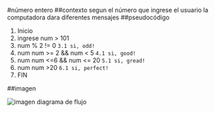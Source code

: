 #número entero
##contexto 
segun el número que ingrese el usuario la computadora dara diferentes mensajes
##pseudocódigo
1. Inicio
2. ingrese num > 101
3. num % 2 != 0
`3.1 si, odd!`
4. num num >= 2 && num < 5
`4.1 si, good!`
5. num num <=6 && num <= 20
`5.1 si, gread!`
6. num num >20
`6.1 si, perfect!`
7. FIN

##imagen

![imagen diagrama de flujo]( http://i66.tinypic.com/ipsdu9.png)